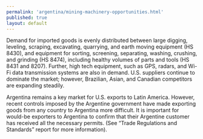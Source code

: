 ```yaml
--- 
permalink: 'argentina/mining-machinery-opportunities.html' 
published: true 
layout: default
---
```

Demand for imported goods is evenly distributed between large digging, leveling, scraping, excavating, quarrying, and earth moving equipment (HS 8430), and equipment for sorting, screening, separating, washing, crushing, and grinding (HS 8474), including healthy volumes of parts and tools (HS 8431 and 8207). Further, high tech equipment, such as GPS, radars, and Wi-Fi data transmission systems are also in demand. U.S. suppliers continue to dominate the market; however, Brazilian, Asian, and Canadian competitors are expanding steadily.

Argentina remains a key market for U.S. exports to Latin America. However, recent controls imposed by the Argentine government have made exporting goods from any country to Argentina more difficult. It is important for would-be exporters to Argentina to confirm that their Argentine customer has received all the necessary permits. (See “Trade Regulations and Standards” report for more information).
